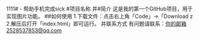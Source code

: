 1111# -
帮助手机完成sick
#项目名称
井#简介
这是我的第一个GitHub项目，用于实现图片功能。
##如何使用
1.下载文件：点击右上角「Code」→「Download z
2.解压后打开「index.html」即可运行。
井联系方式
有问题请联系：你的邮箱2528537853@qq.com
